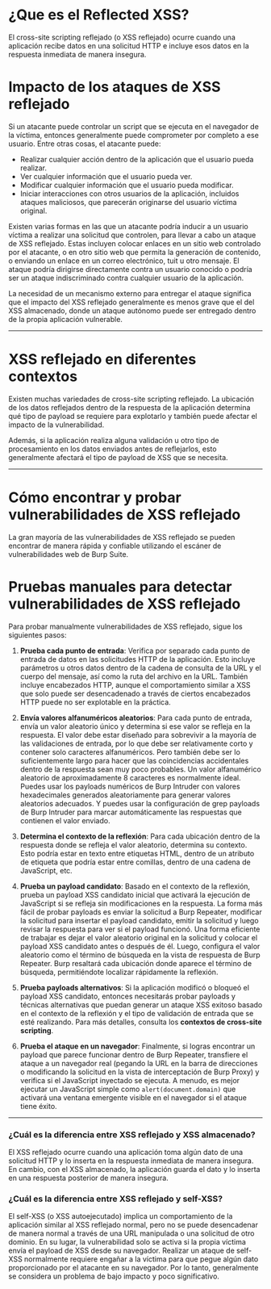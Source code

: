 # ¿Que es el Reflected XSS?

El cross-site scripting reflejado (o XSS reflejado) ocurre cuando una aplicación recibe datos en una solicitud HTTP e incluye esos datos en la respuesta inmediata de manera insegura.

# Impacto de los ataques de XSS reflejado

Si un atacante puede controlar un script que se ejecuta en el navegador de la víctima, entonces generalmente puede comprometer por completo a ese usuario. Entre otras cosas, el atacante puede:

- Realizar cualquier acción dentro de la aplicación que el usuario pueda realizar.
- Ver cualquier información que el usuario pueda ver.
- Modificar cualquier información que el usuario pueda modificar.
- Iniciar interacciones con otros usuarios de la aplicación, incluidos ataques maliciosos, que parecerán originarse del usuario víctima original.

Existen varias formas en las que un atacante podría inducir a un usuario víctima a realizar una solicitud que controlen, para llevar a cabo un ataque de XSS reflejado. Estas incluyen colocar enlaces en un sitio web controlado por el atacante, o en otro sitio web que permita la generación de contenido, o enviando un enlace en un correo electrónico, tuit u otro mensaje. El ataque podría dirigirse directamente contra un usuario conocido o podría ser un ataque indiscriminado contra cualquier usuario de la aplicación.

La necesidad de un mecanismo externo para entregar el ataque significa que el impacto del XSS reflejado generalmente es menos grave que el del XSS almacenado, donde un ataque autónomo puede ser entregado dentro de la propia aplicación vulnerable.

--------------------------------------------------------------------------
# XSS reflejado en diferentes contextos

Existen muchas variedades de cross-site scripting reflejado. La ubicación de los datos reflejados dentro de la respuesta de la aplicación determina qué tipo de payload se requiere para explotarlo y también puede afectar el impacto de la vulnerabilidad.

Además, si la aplicación realiza alguna validación u otro tipo de procesamiento en los datos enviados antes de reflejarlos, esto generalmente afectará el tipo de payload de XSS que se necesita.

--------------------------------------------------------------------------

# Cómo encontrar y probar vulnerabilidades de XSS reflejado

La gran mayoría de las vulnerabilidades de XSS reflejado se pueden encontrar de manera rápida y confiable utilizando el escáner de vulnerabilidades web de Burp Suite.

# Pruebas manuales para detectar vulnerabilidades de XSS reflejado

Para probar manualmente vulnerabilidades de XSS reflejado, sigue los siguientes pasos:

1. **Prueba cada punto de entrada**: Verifica por separado cada punto de entrada de datos en las solicitudes HTTP de la aplicación. Esto incluye parámetros u otros datos dentro de la cadena de consulta de la URL y el cuerpo del mensaje, así como la ruta del archivo en la URL. También incluye encabezados HTTP, aunque el comportamiento similar a XSS que solo puede ser desencadenado a través de ciertos encabezados HTTP puede no ser explotable en la práctica.

3. **Envía valores alfanuméricos aleatorios**: Para cada punto de entrada, envía un valor aleatorio único y determina si ese valor se refleja en la respuesta. El valor debe estar diseñado para sobrevivir a la mayoría de las validaciones de entrada, por lo que debe ser relativamente corto y contener solo caracteres alfanuméricos. Pero también debe ser lo suficientemente largo para hacer que las coincidencias accidentales dentro de la respuesta sean muy poco probables. Un valor alfanumérico aleatorio de aproximadamente 8 caracteres es normalmente ideal. Puedes usar los payloads numéricos de Burp Intruder con valores hexadecimales generados aleatoriamente para generar valores aleatorios adecuados. Y puedes usar la configuración de grep payloads de Burp Intruder para marcar automáticamente las respuestas que contienen el valor enviado.

3. **Determina el contexto de la reflexión**: Para cada ubicación dentro de la respuesta donde se refleja el valor aleatorio, determina su contexto. Esto podría estar en texto entre etiquetas HTML, dentro de un atributo de etiqueta que podría estar entre comillas, dentro de una cadena de JavaScript, etc.

4. **Prueba un payload candidato**: Basado en el contexto de la reflexión, prueba un payload XSS candidato inicial que activará la ejecución de JavaScript si se refleja sin modificaciones en la respuesta. La forma más fácil de probar payloads es enviar la solicitud a Burp Repeater, modificar la solicitud para insertar el payload candidato, emitir la solicitud y luego revisar la respuesta para ver si el payload funcionó. Una forma eficiente de trabajar es dejar el valor aleatorio original en la solicitud y colocar el payload XSS candidato antes o después de él. Luego, configura el valor aleatorio como el término de búsqueda en la vista de respuesta de Burp Repeater. Burp resaltará cada ubicación donde aparece el término de búsqueda, permitiéndote localizar rápidamente la reflexión.

5. **Prueba payloads alternativos**: Si la aplicación modificó o bloqueó el payload XSS candidato, entonces necesitarás probar payloads y técnicas alternativas que puedan generar un ataque XSS exitoso basado en el contexto de la reflexión y el tipo de validación de entrada que se esté realizando. Para más detalles, consulta los **contextos de cross-site scripting**.

6. **Prueba el ataque en un navegador**: Finalmente, si logras encontrar un payload que parece funcionar dentro de Burp Repeater, transfiere el ataque a un navegador real (pegando la URL en la barra de direcciones o modificando la solicitud en la vista de interceptación de Burp Proxy) y verifica si el JavaScript inyectado se ejecuta. A menudo, es mejor ejecutar un JavaScript simple como `alert(document.domain)` que activará una ventana emergente visible en el navegador si el ataque tiene éxito.

----------------------------------------------

### ¿Cuál es la diferencia entre XSS reflejado y XSS almacenado?

El XSS reflejado ocurre cuando una aplicación toma algún dato de una solicitud HTTP y lo inserta en la respuesta inmediata de manera insegura. En cambio, con el XSS almacenado, la aplicación guarda el dato y lo inserta en una respuesta posterior de manera insegura.

### ¿Cuál es la diferencia entre XSS reflejado y self-XSS?

El self-XSS (o XSS autoejecutado) implica un comportamiento de la aplicación similar al XSS reflejado normal, pero no se puede desencadenar de manera normal a través de una URL manipulada o una solicitud de otro dominio. En su lugar, la vulnerabilidad solo se activa si la propia víctima envía el payload de XSS desde su navegador. Realizar un ataque de self-XSS normalmente requiere engañar a la víctima para que pegue algún dato proporcionado por el atacante en su navegador. Por lo tanto, generalmente se considera un problema de bajo impacto y poco significativo.
